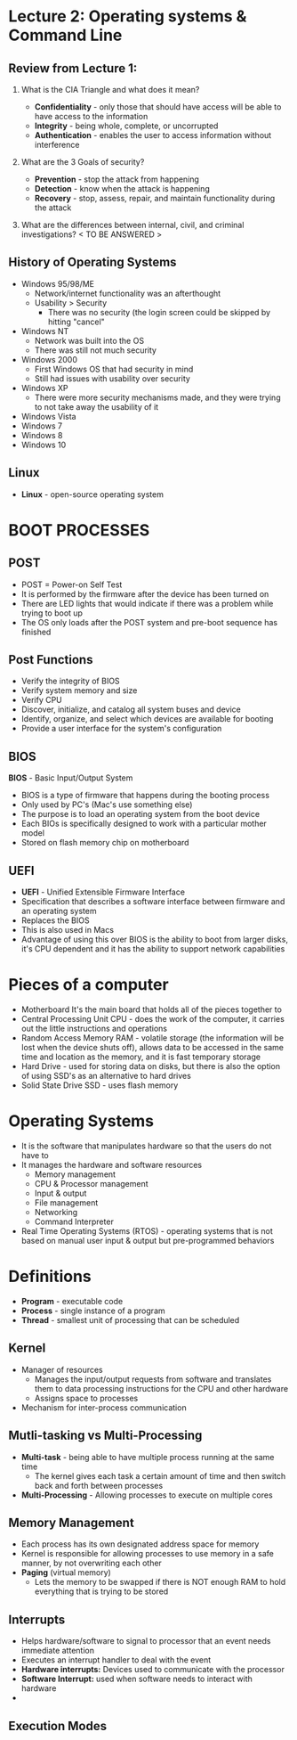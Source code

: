 # Lecture 2: Operating systems & Command Line 

## Review from Lecture 1: 
1. What is the CIA Triangle and what does it mean?

	* **Confidentiality** - only those that should have access will be able to have access to the information
	* **Integrity** - being whole, complete, or uncorrupted
	* **Authentication** - enables the user to access information without interference

2. What are the 3 Goals of security? 

	* **Prevention** - stop the attack from happening
	* **Detection** - know when the attack is happening
	* **Recovery** - stop, assess, repair, and maintain functionality during the attack

3. What are the differences between internal, civil, and criminal investigations? 
 < TO BE ANSWERED > 
 
## History of Operating Systems 
* Windows 95/98/ME 
	* Network/internet functionality was an afterthought 
	* Usability > Security 
		*  	There was no security (the login screen could be skipped by hitting "cancel" 
*   Windows NT 
	*   Network was built into the OS 
	*   There was still not much security 
*   Windows 2000 
	*   First Windows OS that had security in mind 
	*   Still had issues with usability over security 
*   Windows XP 
	* There were more security mechanisms made, and they were trying to not take away the usability of it    	
* Windows Vista 
* Windows 7 
* Windows 8 
* Windows 10 


## Linux
* **Linux** - open-source operating system 


# BOOT PROCESSES 
## POST 
* POST = Power-on Self Test 
* It is performed by the firmware after the device has been turned on 
* There are LED lights that would indicate if there was a problem while trying to boot up 
* The OS only loads after the POST system and pre-boot sequence has finished 

## Post Functions 
* Verify the integrity of BIOS 
* Verify system memory and size 
* Verify CPU
* Discover, initialize, and catalog all system buses and device
* Identify, organize, and select which devices are available for booting 
* Provide a user interface for the system's configuration 

## BIOS
**BIOS** - Basic Input/Output System 

* BIOS is a type of firmware that happens during the booting process
* Only used by PC's (Mac's use something else) 
* The purpose is to load an operating system from the boot device
* Each BIOs is specifically designed to work with a particular mother model 
* Stored on flash memory chip on motherboard 

## UEFI 
* **UEFI** - Unified Extensible Firmware Interface 
* Specification that describes a software interface between firmware and an operating system 
* Replaces the BIOS  
* This is also used in Macs 
* Advantage of using this over BIOS is the ability to boot from larger disks, it's CPU dependent and it has the ability to support network capabilities 

# Pieces of a computer 
* Motherboard It's the main board that holds all of the pieces together to 
* Central Processing Unit CPU - does the work of the computer, it carries out the little instructions and operations 
* Random Access Memory RAM - volatile storage (the information will be lost when the device shuts off), allows data to be accessed in the same time and location as the memory, and it is fast temporary storage 
* Hard Drive - used for storing data on disks, but there is also the option of using SSD's as an alternative to hard drives 
* Solid State Drive SSD - uses flash memory 

# Operating Systems 
* It is the software that manipulates hardware so that the users do not have to 
* It manages the hardware and software resources 
	* Memory management 
	* CPU & Processor management
	* Input & output 
	* File management 
	* Networking 
	* Command Interpreter 
* Real Time Operating Systems (RTOS) - operating systems that is not based on manual user input & output but pre-programmed behaviors 

# Definitions
* **Program** - executable code 
* **Process** - single instance of a program 
* **Thread** - smallest unit of processing that can be scheduled 

## Kernel 
* Manager of resources 
	* Manages the input/output requests from software and translates them to data processing instructions for the CPU and other hardware 
	* Assigns space to processes 
* Mechanism for inter-process communication 

## Mutli-tasking vs Multi-Processing 
* **Multi-task** - being able to have multiple process running at the same time 
	* The kernel gives each task a certain amount of time  and then switch back and forth between processes
* **Multi-Processing** - Allowing processes to execute on multiple cores 

## Memory Management 
* Each process has its own designated address space for memory 
* Kernel is responsible for allowing processes to use memory in a safe manner, by not overwriting each other 
* **Paging** (virtual memory) 
	* Lets the memory to be swapped if there is NOT enough RAM to hold everything that is trying to be stored 

## Interrupts 
* Helps hardware/software to signal to processor that an event needs immediate attention 
* Executes an interrupt handler to deal with the event 
* **Hardware interrupts:** Devices used to communicate with the processor 
* **Software Interrupt:** used when software needs to interact with hardware 
* 
 	
## Execution Modes